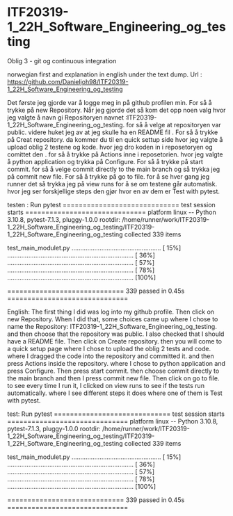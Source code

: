 # ITF20319-1_22H_Software_Engineering_og_testing
Oblig 3 - git og continuous integration

norwegian first and explanation in english under the text dump.
Url : https://github.com/Danieljoh98/ITF20319-1_22H_Software_Engineering_og_testing

Det første jeg gjorde var å logge meg in på github profilen min. For så å trykke på new Repository.
Når jeg gjorde det så kom det opp noen valg hvor jeg valgte å navn gi Repositoryen navnet :ITF20319-1_22H_Software_Engineering_og_testing.
for så å velge at repositoryen var public. videre huket jeg av at jeg skulle ha en README fil . 
For så å trykke på Creat repository. da kommer du til en quick settup side hvor jeg valgte å upload oblig 2 testene og kode.
 hvor jeg dro koden in i reposetoryen og comittet den .
for så å trykke på Actions inne i reposetorien. hvor jeg valgte å python application og trykka på Configure.
For så å trykke på start commit. for så å velge commit directly to the main branch og så trykka jeg på commit new file.
For så å trykke på go to file. for å se hver gang jeg runner det så trykka jeg på view runs for å se om testene går automatisk.
 hvor jeg ser forskjellige steps den gjør hvor en av dem er Test with pytest.


testen : 
Run pytest
============================= test session starts ==============================
platform linux -- Python 3.10.8, pytest-7.1.3, pluggy-1.0.0
rootdir: /home/runner/work/ITF20319-1_22H_Software_Engineering_og_testing/ITF20319-1_22H_Software_Engineering_og_testing
collected 339 items

test_main_modulet.py ................................................... [ 15%]
........................................................................ [ 36%]
........................................................................ [ 57%]
........................................................................ [ 78%]
........................................................................ [100%]

============================= 339 passed in 0.45s ==============================

English: 
The first thing I did was log into my github profile. Then click on new Repository.
When I did that, some choices came up where I chose to name the Repository: ITF20319-1_22H_Software_Engineering_og_testing.
and then choose that the repository was public. I also checked that I should have a README file.
Then click on Create repository. then you will come to a quick setup page where I chose to upload the oblig 2 tests and code.
 where I dragged the code into the repository and committed it.
and then press Actions inside the repository. where I chose to python application and press Configure.
Then press start commit. then choose commit directly to the main branch and then I press commit new file.
Then click on go to file. to see every time I run it, I clicked on view runs to see if the tests run automatically.
 where I see different steps it does where one of them is Test with pytest.
 
test: 
Run pytest
============================= test session starts ==============================
platform linux -- Python 3.10.8, pytest-7.1.3, pluggy-1.0.0
rootdir: /home/runner/work/ITF20319-1_22H_Software_Engineering_og_testing/ITF20319-1_22H_Software_Engineering_og_testing
collected 339 items

test_main_modulet.py ................................................... [ 15%]
........................................................................ [ 36%]
........................................................................ [ 57%]
........................................................................ [ 78%]
........................................................................ [100%]

============================= 339 passed in 0.45s ==============================
